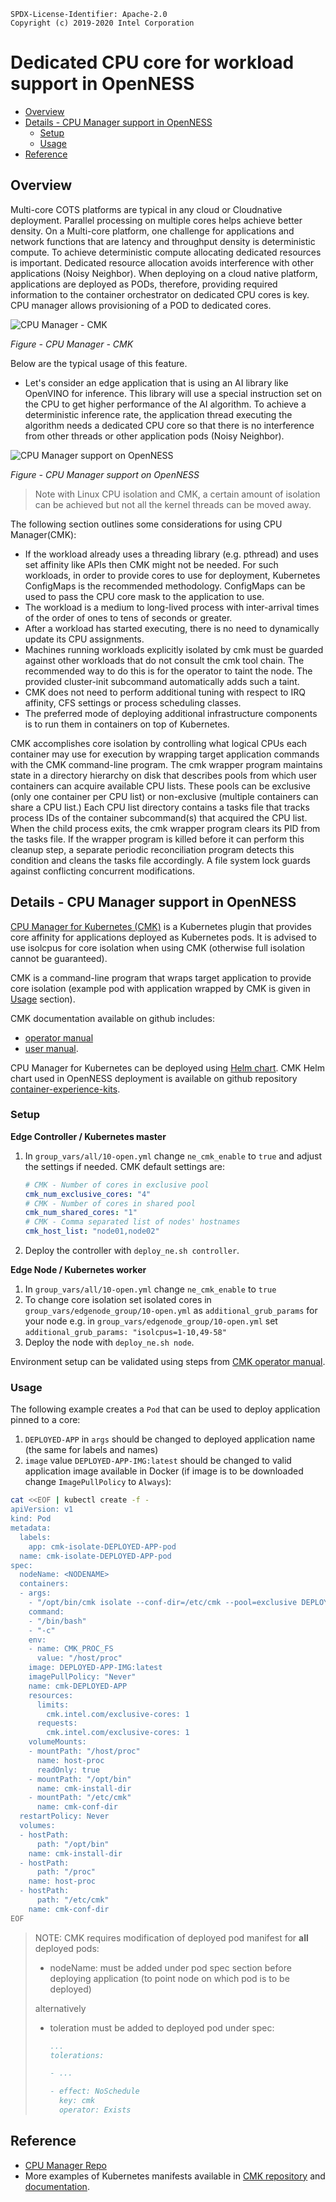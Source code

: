 ```text
SPDX-License-Identifier: Apache-2.0
Copyright (c) 2019-2020 Intel Corporation
```
<!-- omit in toc -->
# Dedicated CPU core for workload support in OpenNESS
- [Overview](#overview)
- [Details - CPU Manager support in OpenNESS](#details---cpu-manager-support-in-openness)
  - [Setup](#setup)
  - [Usage](#usage)
- [Reference](#reference)

## Overview

Multi-core COTS platforms are typical in any cloud or Cloudnative deployment. Parallel processing on multiple cores helps achieve better density. On a Multi-core platform, one challenge for applications and network functions that are latency and throughput density is deterministic compute. To achieve deterministic compute allocating dedicated resources is important. Dedicated resource allocation avoids interference with other applications (Noisy Neighbor). When deploying on a cloud native platform, applications are deployed as PODs, therefore, providing required information to the container orchestrator on dedicated CPU cores is key. CPU manager allows provisioning of a POD to dedicated cores.

![CPU Manager - CMK ](cmk-images/cmk1.png)

_Figure - CPU Manager - CMK_

Below are the typical usage of this feature.

- Let's consider an edge application that is using an AI library like OpenVINO for inference. This library will use a special instruction set on the CPU to get higher performance of the AI algorithm. To achieve a deterministic inference rate, the application thread executing the algorithm needs a dedicated CPU core so that there is no interference from other threads or other application pods (Noisy Neighbor).

![CPU Manager support on OpenNESS ](cmk-images/cmk2.png)

_Figure - CPU Manager support on OpenNESS_

> Note with Linux CPU isolation and CMK, a certain amount of isolation can be achieved but not all the kernel threads can be moved away.

The following section outlines some considerations for using CPU Manager(CMK):

- If the workload already uses a threading library (e.g. pthread) and uses set affinity like APIs then CMK might not be needed. For such workloads, in order to provide cores to use for deployment, Kubernetes ConfigMaps is the recommended methodology. ConfigMaps can be used to pass the CPU core mask to the application to use.
- The workload is a medium to long-lived process with inter-arrival times of the order of ones to tens of seconds or greater.
- After a workload has started executing, there is no need to dynamically update its CPU assignments.
- Machines running workloads explicitly isolated by cmk must be guarded against other workloads that do not consult the cmk tool chain. The recommended way to do this is for the operator to taint the node. The provided cluster-init subcommand automatically adds such a taint.
- CMK does not need to perform additional tuning with respect to IRQ affinity, CFS settings or process scheduling classes.
- The preferred mode of deploying additional infrastructure components is to run them in containers on top of Kubernetes.

CMK accomplishes core isolation by controlling what logical CPUs each container may use for execution by wrapping target application commands with the CMK command-line program. The cmk wrapper program maintains state in a directory hierarchy on disk that describes pools from which user containers can acquire available CPU lists. These pools can be exclusive (only one container per CPU list) or non-exclusive (multiple containers can share a CPU list.) Each CPU list directory contains a tasks file that tracks process IDs of the container subcommand(s) that acquired the CPU list. When the child process exits, the cmk wrapper program clears its PID from the tasks file. If the wrapper program is killed before it can perform this cleanup step, a separate periodic reconciliation program detects this condition and cleans the tasks file accordingly. A file system lock guards against conflicting concurrent modifications.

## Details - CPU Manager support in OpenNESS

[CPU Manager for Kubernetes (CMK)](https://github.com/intel/CPU-Manager-for-Kubernetes) is a Kubernetes plugin that provides core affinity for applications deployed as Kubernetes pods. It is advised to use isolcpus for core isolation when using CMK (otherwise full isolation cannot be guaranteed).

CMK is a command-line program that wraps target application to provide core isolation (example pod with application wrapped by CMK is given in [Usage](#usage-3) section).

CMK documentation available on github includes:

- [operator manual](https://github.com/intel/CPU-Manager-for-Kubernetes/blob/master/docs/operator.md)
- [user manual](https://github.com/intel/CPU-Manager-for-Kubernetes/blob/master/docs/user.md).

CPU Manager for Kubernetes can be deployed using [Helm chart](https://helm.sh/). CMK Helm chart used in OpenNESS deployment is available on github repository [container-experience-kits](https://github.com/intel/container-experience-kits/tree/master/roles/cmk-install).

### Setup

**Edge Controller / Kubernetes master**

1. In `group_vars/all/10-open.yml` change `ne_cmk_enable` to `true` and adjust the settings if needed.
   CMK default settings are:
   ```yaml
   # CMK - Number of cores in exclusive pool
   cmk_num_exclusive_cores: "4"
   # CMK - Number of cores in shared pool
   cmk_num_shared_cores: "1"
   # CMK - Comma separated list of nodes' hostnames
   cmk_host_list: "node01,node02"
   ```
2. Deploy the controller with `deploy_ne.sh controller`.

**Edge Node / Kubernetes worker**

1. In `group_vars/all/10-open.yml` change `ne_cmk_enable` to `true`
2. To change core isolation set isolated cores in `group_vars/edgenode_group/10-open.yml` as `additional_grub_params` for your node e.g. in `group_vars/edgenode_group/10-open.yml` set `additional_grub_params: "isolcpus=1-10,49-58"`
3. Deploy the node with `deploy_ne.sh node`.

Environment setup can be validated using steps from [CMK operator manual](https://github.com/intel/CPU-Manager-for-Kubernetes/blob/master/docs/operator.md#validating-the-environment).

### Usage

The following example creates a `Pod` that can be used to deploy application pinned to a core:

1. `DEPLOYED-APP` in `args` should be changed to deployed application name (the same for labels and names)
2. `image` value `DEPLOYED-APP-IMG:latest` should be changed to valid application image available in Docker (if image is to be downloaded change `ImagePullPolicy` to `Always`):

```bash
cat <<EOF | kubectl create -f -
apiVersion: v1
kind: Pod
metadata:
  labels:
    app: cmk-isolate-DEPLOYED-APP-pod
  name: cmk-isolate-DEPLOYED-APP-pod
spec:
  nodeName: <NODENAME>
  containers:
  - args:
    - "/opt/bin/cmk isolate --conf-dir=/etc/cmk --pool=exclusive DEPLOYED-APP"
    command:
    - "/bin/bash"
    - "-c"
    env:
    - name: CMK_PROC_FS
      value: "/host/proc"
    image: DEPLOYED-APP-IMG:latest
    imagePullPolicy: "Never"
    name: cmk-DEPLOYED-APP
    resources:
      limits:
        cmk.intel.com/exclusive-cores: 1
      requests:
        cmk.intel.com/exclusive-cores: 1
    volumeMounts:
    - mountPath: "/host/proc"
      name: host-proc
      readOnly: true
    - mountPath: "/opt/bin"
      name: cmk-install-dir
    - mountPath: "/etc/cmk"
      name: cmk-conf-dir
  restartPolicy: Never
  volumes:
  - hostPath:
      path: "/opt/bin"
    name: cmk-install-dir
  - hostPath:
      path: "/proc"
    name: host-proc
  - hostPath:
      path: "/etc/cmk"
    name: cmk-conf-dir
EOF
```

> NOTE: CMK requires modification of deployed pod manifest for **all** deployed pods:
> - nodeName: <node-name> must be added under pod spec section before deploying application (to point node on which pod is to be deployed)
>
> alternatively
> - toleration must be added to deployed pod under spec:
>
>   ```yaml
>   ...
>   tolerations:
>
>   - ...
>
>   - effect: NoSchedule
>     key: cmk
>     operator: Exists
>   ```

## Reference
- [CPU Manager Repo](https://github.com/intel/CPU-Manager-for-Kubernetes)
- More examples of Kubernetes manifests available in [CMK repository](https://github.com/intel/CPU-Manager-for-Kubernetes/tree/master/resources/pods) and [documentation](https://github.com/intel/CPU-Manager-for-Kubernetes/blob/master/docs/user.md).
